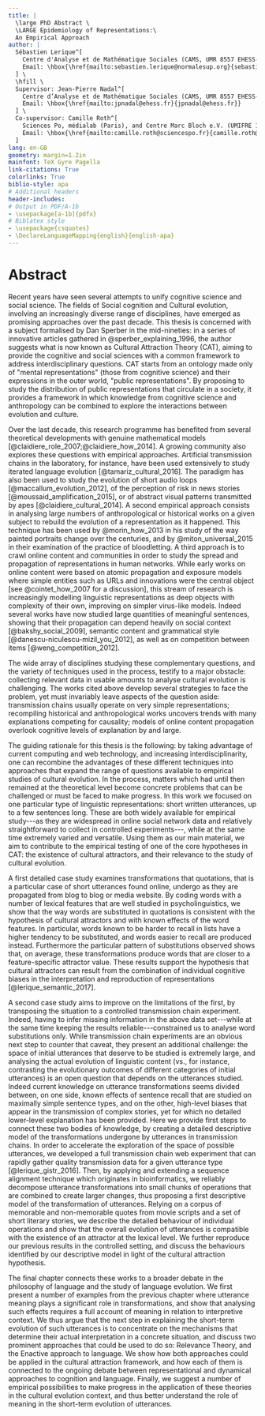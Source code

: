 ```yaml
---
title: |
  \large PhD Abstract \
  \LARGE Epidemiology of Representations:\
  An Empirical Approach
author: |
  Sébastien Lerique^[
    Centre d'Analyse et de Mathématique Sociales (CAMS, UMR 8557 EHESS-CNRS, Paris).
    Email: \hbox{\href{mailto:sebastien.lerique@normalesup.org}{sebastien.lerique@normalesup.org}}.
  ] \
  \hfill \
  Supervisor: Jean-Pierre Nadal^[
    Centre d’Analyse et de Mathématique Sociales (CAMS, UMR 8557 EHESS-CNRS, Paris)}, and Laboratoire de Physique Statistique (LPS, UMR 8550 CNRS-ENS-UPMC-Univ. Paris Diderot, Paris).
    Email: \hbox{\href{mailto:jpnadal@ehess.fr}{jpnadal@ehess.fr}}
  ] \
  Co-supervisor: Camille Roth^[
    Sciences Po, médialab (Paris), and Centre Marc Bloch e.V. (UMIFRE 14 CNRS-MAEE, Berlin).
    Email: \hbox{\href{mailto:camille.roth@sciencespo.fr}{camille.roth@sciencespo.fr}}
  ]
lang: en-GB
geometry: margin=1.2in
mainfont: TeX Gyre Pagella
link-citations: True
colorlinks: True
biblio-style: apa
# Additional headers
header-includes:
# Output in PDF/A-1b
- \usepackage[a-1b]{pdfx}
# Biblatex style
- \usepackage{csquotes}
- \DeclareLanguageMapping{english}{english-apa}
---
```


# Abstract

Recent years have seen several attempts to unify cognitive science and social science.
The fields of Social cognition and Cultural evolution, involving an increasingly diverse range of disciplines, have emerged as promising approaches over the past decade.
This thesis is concerned with a subject formalised by Dan Sperber in the mid-nineties:
in a series of innovative articles gathered in @sperber_explaining_1996, the author suggests what is now known as Cultural Attraction Theory (CAT), aiming to provide the cognitive and social sciences with a common framework to address interdisciplinary questions.
CAT starts from an ontology made only of "mental representations" (those from cognitive science) and their expressions in the outer world, "public representations".
By proposing to study the distribution of public representations that circulate in a society, it provides a framework in which knowledge from cognitive science and anthropology can be combined to explore the interactions between evolution and culture. <!-- [as exemplified in @baumard_mutualistic_2013]. -->

<!-- Cultural Attraction Theory starts from an ontology made of "mental representations" (those from cognitive science) and their expressions in the outer world, "public representations". It proposes to study the distribution of public representations that circulate in a society, and combine knowledge from cognitive science and anthropology to explain their evolution. As Sperber argues, this naturalistic approach builds on cognitive principles, is amenable to and can benefit from anthropological works, and allows interdisciplinary questions to be rephrased in terms of epidemiology of representations. For instance: what types of representations are only weakly transformed as they are interpreted and produced anew by successive people? Those representations, spreading wider than the others, become cultural. Are they attractors for the interpretation-reproduction process of representations? If so, which cognitive modules are involved in the stability of such representations? -->

Over the last decade, this research programme has benefited from several theoretical developments with genuine mathematical models [@claidiere_role_2007;@claidiere_how_2014].
A growing community also explores these questions with empirical approaches.
Artificial transmission chains in the laboratory, for instance, have been used extensively to study iterated language evolution [@tamariz_cultural_2016].
The paradigm has also been used to study the evolution of short audio loops [@maccallum_evolution_2012], of the perception of risk in news stories [@moussaid_amplification_2015], or of abstract visual patterns transmitted by apes [@claidiere_cultural_2014].
A second empirical approach consists in analysing large numbers of anthropological or historical works on a given subject to rebuild the evolution of a representation as it happened.
This technique has been used by @morin_how_2013 in his study of the way painted portraits change over the centuries, and by @miton_universal_2015 in their examination of the practice of bloodletting.
A third approach is to crawl online content and communities in order to study the spread and propagation of representations in human networks.
While early works on online content were based on atomic propagation and exposure models where simple entities such as URLs and innovations were the central object [see @cointet_how_2007 for a discussion], this stream of research is increasingly modelling linguistic representations as deep objects with complexity of their own, improving on simpler virus-like models.
Indeed several works have now studied large quantities of meaningful sentences, showing that their propagation can depend heavily on social context [@bakshy_social_2009], semantic content and grammatical style [@danescu-niculescu-mizil_you_2012], as well as on competition between items [@weng_competition_2012].

The wide array of disciplines studying these complementary questions, and the variety of techniques used in the process, testify to a major obstacle:
collecting relevant data in usable amounts to analyse cultural evolution is challenging.
The works cited above develop several strategies to face the problem, yet must invariably leave aspects of the question aside:
transmission chains usually operate on very simple representations;
recompiling historical and anthropological works uncovers trends with many explanations competing for causality;
models of online content propagation overlook cognitive levels of explanation by and large.

The guiding rationale for this thesis is the following:
by taking advantage of current computing and web technology, and increasing interdisciplinarity, one can recombine the advantages of these different techniques into approaches that expand the range of questions available to empirical studies of cultural evolution.
In the process, matters which had until then remained at the theoretical level become concrete problems that can be challenged or must be faced to make progress.
In this work we focused on one particular type of linguistic representations:
short written utterances, up to a few sentences long.
These are both widely available for empirical study---as they are widespread in online social network data and relatively straightforward to collect in controlled experiments---, while at the same time extremely varied and versatile.
Using them as our main material, we aim to contribute to the empirical testing of one of the core hypotheses in CAT:
the existence of cultural attractors, and their relevance to the study of cultural evolution.

A first detailed case study examines transformations that quotations, that is a particular case of short utterances found online, undergo as they are propagated from blog to blog or media website.
By coding words with a number of lexical features that are well studied in psycholinguistics, we show that the way words are substituted in quotations is consistent with the hypothesis of cultural attractors and with known effects of the word features.
In particular, words known to be harder to recall in lists have a higher tendency to be substituted, and words easier to recall are produced instead.
Furthermore the particular pattern of substitutions observed shows that, on average, these transformations produce words that are closer to a feature-specific attractor value.
These results support the hypothesis that cultural attractors can result from the combination of individual cognitive biases in the interpretation and reproduction of representations [@lerique_semantic_2017].

A second case study aims to improve on the limitations of the first, by transposing the situation to a controlled transmission chain experiment.
Indeed, having to infer missing information in the above data set---while at the same time keeping the results reliable---constrained us to analyse word substitutions only.
While transmission chain experiments are an obvious next step to counter that caveat, they present an additional challenge:
the space of initial utterances that deserve to be studied is extremely large, and analysing the actual evolution of linguistic content (vs., for instance, contrasting the evolutionary outcomes of different categories of initial utterances) is an open question that depends on the utterances studied.
Indeed current knowledge on utterance transformations seems divided between, on one side, known effects of sentence recall that are studied on maximally simple sentence types, and on the other, high-level biases that appear in the transmission of complex stories, yet for which no detailed lower-level explanation has been provided.
Here we provide first steps to connect these two bodies of knowledge, by creating a detailed descriptive model of the transformations undergone by utterances in transmission chains.
In order to accelerate the exploration of the space of possible utterances, we developed a full transmission chain web experiment that can rapidly gather quality transmission data for a given utterance type [@lerique_gistr_2016].
Then, by applying and extending a sequence alignment technique which originates in bioinformatics, we reliably decompose utterance transformations into small chunks of operations that are combined to create larger changes, thus proposing a first descriptive model of the transformation of utterances.
Relying on a corpus of memorable and non-memorable quotes from movie scripts and a set of short literary stories, we describe the detailed behaviour of individual operations and show that the overall evolution of utterances is compatible with the existence of an attractor at the lexical level.
We further reproduce our previous results in the controlled setting, and discuss the behaviours identified by our descriptive model in light of the cultural attraction hypothesis.

The final chapter connects these works to a broader debate in the philosophy of language and the study of language evolution.
We first present a number of examples from the previous chapter where utterance meaning plays a significant role in transformations, and show that analysing such effects requires a full account of meaning in relation to interpretive context.
We thus argue that the next step in explaining the short-term evolution of such utterances is to concentrate on the mechanisms that determine their actual interpretation in a concrete situation, and discuss two prominent approaches that could be used to do so:
Relevance Theory, and the Enactive approach to language.
We show how both approaches could be applied in the cultural attraction framework, and how each of them is connected to the ongoing debate between representational and dynamical approaches to cognition and language.
Finally, we suggest a number of empirical possibilities to make progress in the application of these theories in the cultural evolution context, and thus better understand the role of meaning in the short-term evolution of utterances.
